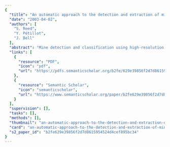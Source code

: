 ```yaml
---
{
  "title": "An automatic approach to the detection and extraction of mine features in sidescan sonar",
  "date": "2003-04-02",
  "authors": [
    "S. Reed",
    "Y. Pétillot",
    "J. Bell"
  ],
  "abstract": "Mine detection and classification using high-resolution sidescan sonar is a critical technology for mine counter measures (MCM). As opposed to the majority of techniques which require large training data sets, this paper presents unsupervised models for both the detection and the shadow extraction phases of an automated classification system. The detection phase is carried out using an unsupervised Markov random field (MRF) model where the required model parameters are estimated from the original image. Using a priori spatial information on the physical size and geometric signature of mines in sidescan sonar, a detection-orientated MRF model is developed which directly segments the image into regions of shadow, seabottom-reverberation, and object-highlight. After detection, features are extracted so that the object can be classified. A novel co-operating statistical snake (CSS) model is presented which extracts the highlight and shadow of the object. The CSS model again utilizes available a priori information on the spatial relationship between the highlight and shadow, allowing accurate segmentation of the object's shadow to be achieved.",
  "links": [
    {
      "resource": "PDF",
      "icon": "pdf",
      "url": "https://pdfs.semanticscholar.org/b2fe/629e39856f2d7d8615954524d4cef895bc34.pdf"
    },
    {
      "resource": "Semantic Scholar",
      "icon": "semanticscholar",
      "url": "https://www.semanticscholar.org/paper/b2fe629e39856f2d7d8615954524d4cef895bc34"
    }
  ],
  "supervision": [],
  "tasks": [],
  "methods": [],
  "thumbnail": "an-automatic-approach-to-the-detection-and-extraction-of-mine-features-in-sidescan-sonar-thumb.jpg",
  "card": "an-automatic-approach-to-the-detection-and-extraction-of-mine-features-in-sidescan-sonar-card.jpg",
  "s2_paper_id": "b2fe629e39856f2d7d8615954524d4cef895bc34"
}
---
```


